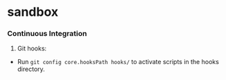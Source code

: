 # sandbox

### Continuous Integration

1. Git hooks:
* Run `git config core.hooksPath hooks/` to activate scripts in the hooks directory.